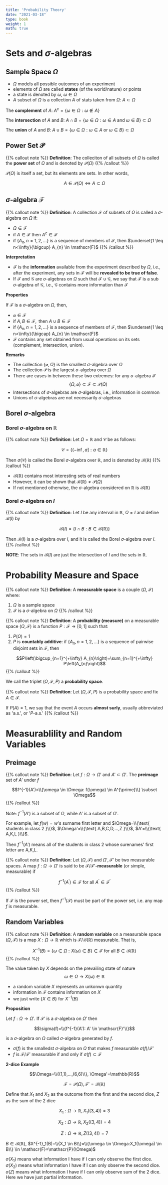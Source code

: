 ```yaml
---
title: 'Probability Theory'
date: "2021-03-18"
type: book
weight: 1
math: true
---
```




# Sets and $\sigma$-algebras

## Sample Space $\Omega$

- $\Omega$ models all possible outcomes of an experiment
- elements of $\Omega$ are called **states** (of the world/nature) or points
- a state is denoted by $\omega$, $\omega \in \Omega$
- $A$ subset of $\Omega$ is a collection $A$ of stats taken from $\Omega$: $A \subset \Omega$

The **complement** of $A$: $A^{c}=\{\omega \in \Omega: \omega \notin A\}$

The **intersection** of $A$ and $B$: $A \cap B=\{\omega \in \Omega: \omega \in A \text { and } \omega \in B\} \subset \Omega$

The **union** of $A$ and $B$: $A \cup B=\{\omega \in \Omega: \omega \in A \text { or } \omega \in B\} \subset \Omega$

## Power Set $\mathscr{P}$

{{% callout note %}}
**Definition**: 
The colleciton of all subsets of $\Omega$ is called the **power set** of $\Omega$ and is denoted by $\mathscr{P}(\Omega)$
{{% /callout %}}

$\mathscr{P}(\Omega)$ is itself a set, but its elements are sets. In other words, 

$$A \in \mathscr{P}(\Omega) \Longleftrightarrow A \subset \Omega$$

## $\sigma$-algebra $\mathscr{F}$

{{% callout note %}}
**Definition**:
A collection $\mathscr{F}$ of subsets of $\Omega$ is called a $\sigma$-algebra on $\Omega$ if: 

- $\Omega \in \mathscr{F}$
- if $A \in \mathscr{F} \text{ then } A^c \in \mathscr{F}$
- if {$A_{n}, n=1,2, \ldots$} is a sequence of members of $\mathscr{F}$, then $\underset{1 \leq n<\infty}{\bigcup} A_{n} \in \mathscr{F}$
{{% /callout %}}

**Interpretation**

- $\mathscr{F}$ is the **information** available from the experiment described by $\Omega$, i.e., after the experiment, any sets in $\mathscr{F}$ will be **revealed to be true of false**.
- If $\mathscr{F}$ and $\mathscr{G}$ are $\sigma$-algebras on $\Omega$ such that $\mathscr{F} \cup \mathscr{G}$, we say that $\mathscr{F}$ is a sub $\sigma$-algebra of $\mathscr{G}$, i.e., $\mathscr{G}$ contains more information than $\mathscr{F}$

**Properties**

If $\mathscr{F}$ is a $\sigma$-algebra on $\Omega$, then,
- $\varnothing \in \mathscr{F}$
- if $A,B \in \mathscr{F}, \text{ then } A \cup B \in \mathscr{F}$
- if {$A_{n}, n=1,2, \ldots$} is a sequence of members of $\mathscr{F}$, then $\underset{1 \leq n<\infty}{\bigcap} A_{n} \in \mathscr{F}$
- $\mathscr{F}$ contains any set obtained from usual operations on its sets (complement, intersection, union).

**Remarks**

- The collection $\{\varnothing,\Omega \}$ is the smallest $\sigma$-algebra over $\Omega$
- The collection $\mathscr{P}$ is the largest $\sigma$-algebra over $\Omega$
- There are cases in between these two extremes: for any $\sigma$-algebra $\mathscr{F}$
  $$\{\Omega, \varnothing\} \subset \mathscr{F} \subset \mathscr{P}(\Omega)$$
- Intersections of $\sigma$-algebras are $\sigma$-algebras, i.e., information in common
- Unions of $\sigma$-algebras are not necessarily $\sigma$-algebras

## Borel $\sigma$-algebra

### Borel $\sigma$-algebra on $\mathbb{R}$

{{% callout note %}}
**Definition**: 
Let $\Omega=\mathbb{R}$ and $\mathscr{C}$ be as follows:

$$\mathscr{C}=\{(-\inf,a]:a \in \mathbb{R}\}$$

Then $\sigma(\mathscr{C})$ is called the Borel $\sigma$-algebra over $\mathbb{R}$, and is denoted by $\mathscr{B}(\mathbb{R})$
{{% /callout %}}

- $\mathscr{B}(\mathbb{R})$ contains most interesting sets of real numbers
- However, it can be shown that $\mathscr{B}(\mathbb{R}) \neq \mathscr{P}(\Omega)$
- If not mentioned otherwise, the $\sigma$-algebra considered on $\mathbb{R}$ is $\mathscr{B}(\mathbb{R})$

### Borel $\sigma$-algebra on $I$

{{% callout note %}}
**Definition**:
Let $I$ be any interval in $\mathbb{R}$, $\Omega=I$ and define $\mathscr{B}(I)$ by

$$\mathscr{B}(I)=\{I \cap B: B \in \mathscr{B}(\mathbb{R})\}$$

Then $\mathscr{B}(I)$ is a $\sigma$-algebra over $I$, and it is called the Borel $\sigma$-algebra over $I$.
{{% /callout %}}

**NOTE**: The sets in $\mathscr{B}(I)$ are just the intersection of $I$ and the sets in  $\mathscr{\mathbb{R}}$.

# Probability Measure and Space

{{% callout note %}}
**Definition**: 
A **measurable space** is a couple $(\Omega, \mathscr{F})$ where:
1. $\Omega$ is a sample space
2. $\mathscr{F}$ is a $\sigma$-algebra on $\Omega$
{{% /callout %}}

{{% callout note %}}
**Definition**: 
A **probability (measure)** on a measurable space $(\Omega,\mathscr{F})$ is a function $P:\mathscr{F} \rightarrow [0,1]$ such that:
1. $P(\Omega)=1$
2. $P$ is **countably additive**: if $\{A_n,n=1,2,...\}$ is a sequence of pairwise disjoint sets in $\mathscr{F}$, then

$$P\left(\bigcup_{n=1}^{+\infty} A_{n}\right)=\sum_{n=1}^{+\infty} P\left(A_{n}\right)$$
{{% /callout %}}

We call the triplet $(\Omega,\mathscr{F},P)$ a **probability space**.

{{% callout note %}}
**Definition**: 
Let $(\Omega,\mathscr{F},P)$ is a probability space and fix $A \in \mathscr{F}$.

If $P(A)=1$, we say that the event $A$ occurs **almost surly**, usually abbreviated as 'a.s.', or '$P$-a.s.'
{{% /callout %}}

# Measurablility and Random Variables

## Preimage

{{% callout note %}}
**Definition**: 
Let $f: \Omega \rightarrow \Omega'$ and $A' \subset \Omega'$. The **preimage** set of $A'$ under $f$ 

$$f^{-1}(A')=\\{\omega \in \Omega: f(\omega) \in A^{\prime}\\} \subset \Omega$$
{{% /callout %}}

Note: $f^{-1}(A')$ is a subset of $\Omega$, while $A'$ is a subset of $\Omega'$. 

For example, let $f(w)=w$'s surname first letter and $\Omega=\\{\text{ students in class 2 }\\}$, $\Omega'=\\{\text{ A,B,C,D,...,Z }\\}$, $A'=\\{\text{ A,K,L }\\}$.

Then $f^{-1}(A')$ means all of the students in class 2 whose surenames' first letter are A,K,L.

{{% callout note %}}
**Definition**: 
Let $(\Omega,\mathscr{F})$ and $\Omega',\mathscr{F}'$ be two measurable spaces. A map $f: \Omega \rightarrow \Omega'$ is said to be $\mathscr{F}/\mathscr{F}'$**-measurable** (or simple, measurable) if 

$$f^{-1}\left(A^{\prime}\right) \in \mathscr{F} \text { for all } A^{\prime} \in \mathscr{F}^{\prime}$$
{{% /callout %}}

If $\mathscr{F}$ is the power set, then $f^{-1}(\mathscr{F})$ must be part of the power set, i.e. any map $f$ is measurable.

## Random Variables

{{% callout note %}}
**Definition**: 
A **random variable** on a measurable space $(\Omega,\mathscr{F})$ is a map $X: \Omega \rightarrow \mathbb{R}$ which is $\mathscr{F}/\mathscr{B}(\mathbb{R})$ measurable. That is,

$$X^{-1}(B)=\{\omega \in \Omega: X(\omega) \in B\} \in \mathscr{F} \text { for all } B \in \mathscr{B}(\mathbb{R})$$
{{% /callout %}}

The value taken by $X$ depends on the prevailing state of nature
$$\omega \in \Omega \rightarrow X(\omega) \in \mathbb{R}$$

- a random variable $X$ represents an unkonwn quantity
- information in $\mathscr{F}$ contains information on $X$
- we just write {$X \in B$} for $X^{-1}(B)$

**Proposition** 

Let $f:\Omega \rightarrow \Omega'$. If $\mathscr{F}'$ is a $\sigma$-algebra on $\Omega'$ then

$$\sigma(f)=\\{f^{-1}(A'): A' \in \mathscr{F}'\\}$$

is a $\sigma$-algebra on $\Omega$ called $\sigma$-algebra generated by $f$.

- $\sigma(f)$ is the smalledst $\sigma$-algebra on $\Omega$ that makes $f$ measurable $\sigma(f)/\mathscr{F}'$
- $f$ is $\mathscr{F}/\mathscr{F}'$ measurable if and only if $\sigma(f) \subset \mathscr{F}$

**2-dice Example**

$$\Omega=\\{(1,1),...,(6,6)\\}, \Omega'=\mathbb{R}$$

$$\mathscr{F}=\mathscr{P}(\Omega), \mathscr{F}'=\mathscr{B}(\mathbb{R})$$

Define that $X_1$ and $X_2$ as the outcome from the first and the second dice, $Z$ as the sum of the 2 dice

$$X_1:\Omega \rightarrow \mathbb{R}, X_1((3,4))=3$$

$$X_2:\Omega \rightarrow \mathbb{R}, X_2((3,4))=4$$

$$Z:\Omega \rightarrow \mathbb{R},Z((3,4))=7$$

$B \in \mathscr{B}(\mathbb{R})$, $X^{-1}_1(B)=\\{X_1 \in B\\}=\\{\omega \in \Omega:X_1(\omega) \in B\\} \in \mathscr{F}=\mathscr{P}(\Omega)$

$\sigma(X_1)$ means what information I have if I can only observe the first dice. $\sigma(X_2)$ means what information I have if I can only observe the second dice. $\sigma(Z)$ means what information I have if I can only observe sum of the 2 dice. Here we have just partial information.